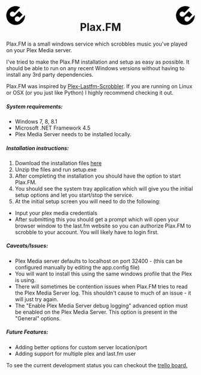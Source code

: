 <img src="https://github.com/shiitake/Plax.FM/blob/master/Plax.FM.png" width="50" height="50" align="left" />
<img src="https://github.com/shiitake/Plax.FM/blob/master/Plax.FM.png" width="50" height="50" align="right" />
<h1 align="center">Plax.FM</h1>

Plax.FM is a small windows service which scrobbles music you've played on your Plex Media server. 

I've tried to make the Plax.FM installation and setup as easy as possible. It should be able to run on any recent Windows versions without having to install any 3rd party dependencies. 

Plax.FM was inspired by [Plex-Lastfm-Scrobbler](https://github.com/jesseward/plex-lastfm-scrobbler). If you are running on Linux or OSX (or you just like Python) I highly recommend checking it out. 


##### System requirements: 
- Windows 7, 8, 8.1  
- Microsoft .NET Framework 4.5
- Plex Media Server needs to be installed locally.


##### Installation instructions:
1. Download the installation files [here](https://www.dropbox.com/s/fwuoinfror2sbd7/Plax.FM.zip?dl=0)
2. Unzip the files and run setup.exe
3. After completing the installation you should have the option to start Plax.FM.
4. You should see the system tray application which will give you the initial setup options and let you start/stop the service. 
5. At the initial setup screen you will need to do the following: 
  * Input your plex media credentials
  * After submitting this you should get a prompt which will open your browser window to the last.fm website so you can authorize Plax.FM to scrobble to your account. You will likely have to login first. 

##### Caveats/Issues: 
- Plex Media server defaults to localhost on port 32400 - (this can be configured manually by editing the app.config file)
- You will want to install this using the same windows profile that the Plex is using. 
- There will sometimes be contention issues when Plax.FM tries to read the Plex Media Server log. This shouldn't cause to much of an issue - it will just try again.
- The "Enable Plex Media Server debug logging" advanced option must be enabled on the Plex Media Server.  This option is present in the "General" options.

##### Future Features:
- Adding better options for custom server location/port
- Adding support for multiple plex and last.fm user

To see the current development status you can checkout the [trello board.](https://trello.com/b/zrBfd00v/plax-fm-development-board)
